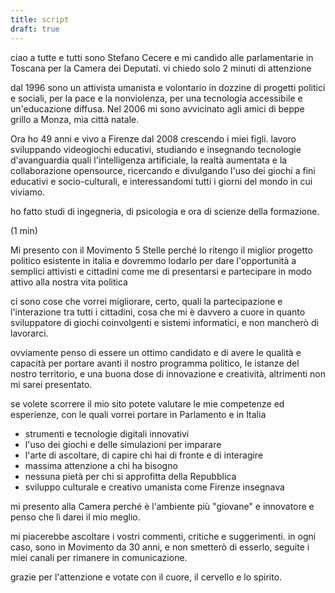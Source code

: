 ```yaml
---
title: script
draft: true
---
```


ciao a tutte e tutti
sono Stefano Cecere e mi candido alle parlamentarie in Toscana per la Camera dei Deputati. vi chiedo solo 2 minuti di attenzione

dal 1996 sono un attivista umanista e volontario in dozzine di progetti politici e sociali, per la pace e la nonviolenza, per una tecnologia accessibile e un'educazione diffusa. Nel 2006 mi sono avvicinato agli amici di beppe grillo a Monza, mia città natale.

Ora ho 49 anni e vivo a Firenze dal 2008 crescendo i miei figli. lavoro sviluppando videogiochi educativi, studiando e insegnando tecnologie d'avanguardia quali l'intelligenza artificiale, la realtà aumentata e la collaborazione opensource, ricercando e divulgando l'uso dei giochi a fini educativi e socio-culturali, e interessandomi tutti i giorni del mondo in cui viviamo.

ho fatto studi di ingegneria, di psicologia e ora di scienze della formazione.

(1 min)

Mi presento con il Movimento 5 Stelle perché lo ritengo il miglior progetto politico esistente in italia e dovremmo lodarlo per dare l'opportunità a semplici attivisti e cittadini come me di presentarsi e partecipare in modo attivo alla nostra vita politica

ci sono cose che vorrei migliorare, certo, quali la partecipazione e l'interazione tra tutti i cittadini, cosa che mi è davvero a cuore in quanto sviluppatore di giochi coinvolgenti e sistemi informatici, e non mancherò di lavorarci.

ovviamente penso di essere un ottimo candidato e di avere le qualità e capacità per portare avanti il nostro programma politico, le istanze del nostro territorio, e una buona dose di innovazione e creatività, altrimenti non mi sarei presentato. 

se volete scorrere il mio sito potete valutare le mie competenze ed esperienze, con le quali vorrei portare in Parlamento e in Italia

- strumenti e tecnologie digitali innovativi
- l'uso dei giochi e delle simulazioni per imparare
- l'arte di ascoltare, di capire chi hai di fronte e di interagire
- massima attenzione a chi ha bisogno
- nessuna pietà per chi si approfitta della Repubblica
- sviluppo culturale e creativo umanista come Firenze insegnava

mi presento alla Camera perché è l'ambiente più "giovane" e innovatore e penso che lì darei il mio meglio.

mi piacerebbe ascoltare i vostri commenti, critiche e suggerimenti.
in ogni caso, sono in Movimento da 30 anni, e non smetterò di esserlo, seguite i miei canali per rimanere in comunicazione.

grazie per l'attenzione e votate con il cuore, il cervello e lo spirito.



































